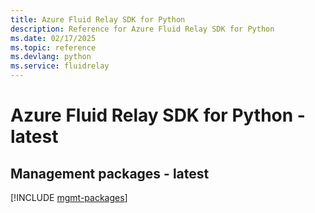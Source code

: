 ```yaml
---
title: Azure Fluid Relay SDK for Python
description: Reference for Azure Fluid Relay SDK for Python
ms.date: 02/17/2025
ms.topic: reference
ms.devlang: python
ms.service: fluidrelay
---
```

# Azure Fluid Relay SDK for Python - latest

## Management packages - latest
[!INCLUDE [mgmt-packages](fluid-relay-mgmt-index.md)]